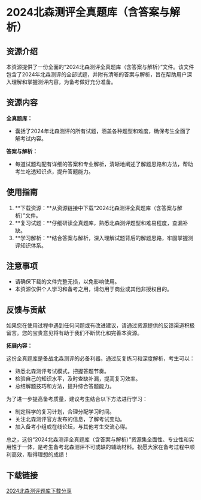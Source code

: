 # 2024北森测评全真题库（含答案与解析）

## 资源介绍

本资源提供了一份全面的“2024北森测评全真题库（含答案与解析）”文件。该文件包含了2024年北森测评的全部试题，并附有清晰的答案与解析，旨在帮助用户深入理解和掌握测评内容，为备考做好充分准备。

## 资源内容

**全真题库：**

* 囊括了2024年北森测评的所有试题，涵盖各种题型和难度，确保考生全面了解考试内容。

**答案与解析：**

* 每道试题均配有详细的答案和专业解析，清晰地阐述了解题思路和方法，帮助考生吃透知识点，提升答题能力。

## 使用指南

1. **下载资源：**从资源链接中下载“2024北森测评全真题库（含答案与解析）”文件。
2. **复习试题：**仔细研读全真题库，熟悉北森测评题型和难易程度，查漏补缺。
3. **学习解析：**结合答案与解析，深入理解试题背后的解题思路，牢固掌握测评知识体系。

## 注意事项

* 请确保下载的文件完整无损，以免影响使用。
* 本资源仅供个人学习和备考之用，请勿用于商业或其他非授权目的。

## 反馈与贡献

如果您在使用过程中遇到任何问题或有改进建议，请通过资源提供的反馈渠道积极留言。您的宝贵意见将有助于我们不断优化和完善本资源。

**拓展内容：**

这份全真题库是备战北森测评的必备利器。通过反复练习和深度解析，考生可以：

* 熟悉北森测评考试模式，把握答题节奏。
* 检验自己的知识水平，及时查缺补漏，提高复习效率。
* 总结解题技巧和方法，提升综合答题能力。

为了进一步提高备考质量，建议考生结合以下方法进行学习：

* 制定科学的复习计划，合理分配学习时间。
* 关注北森测评官方发布的信息，了解考试变动。
* 加入备考小组或在线论坛，与其他考生交流心得。

总之，这份“2024北森测评全真题库（含答案与解析）”资源集全面性、专业性和实用性于一体，是考生备考北森测评不可或缺的辅助材料。祝愿大家在备考过程中顺利高效，取得理想的成绩！

## 下载链接

[2024北森测评题库下载分享](https://pan.quark.cn/s/98ac089b6e7f)